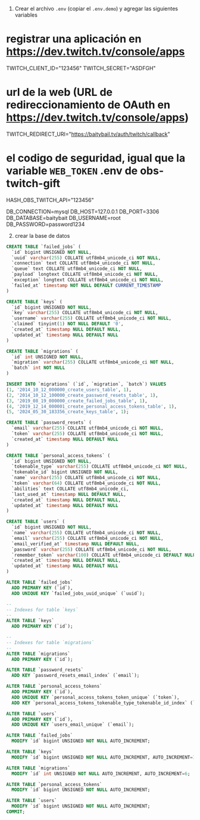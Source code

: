 1. Crear el archivo `.env` (copiar el `.env.demo`) y agregar las siguientes variables

# registrar una aplicación en https://dev.twitch.tv/console/apps
TWITCH_CLIENT_ID="123456"
TWITCH_SECRET="ASDFGH"

# url de la web (URL de redireccionamiento de OAuth en https://dev.twitch.tv/console/apps)
TWITCH_REDIRECT_URI="https://baitybail.tv/auth/twitch/callback"

# el codigo de seguridad, igual que la variable `WEB_TOKEN` .env de obs-twitch-gift
HASH_OBS_TWITCH_API="123456"

DB_CONNECTION=mysql
DB_HOST=127.0.0.1
DB_PORT=3306
DB_DATABASE=baitybait
DB_USERNAME=root
DB_PASSWORD=password1234

2. crear la base de datos

```sql
CREATE TABLE `failed_jobs` (
  `id` bigint UNSIGNED NOT NULL,
  `uuid` varchar(255) COLLATE utf8mb4_unicode_ci NOT NULL,
  `connection` text COLLATE utf8mb4_unicode_ci NOT NULL,
  `queue` text COLLATE utf8mb4_unicode_ci NOT NULL,
  `payload` longtext COLLATE utf8mb4_unicode_ci NOT NULL,
  `exception` longtext COLLATE utf8mb4_unicode_ci NOT NULL,
  `failed_at` timestamp NOT NULL DEFAULT CURRENT_TIMESTAMP
)

CREATE TABLE `keys` (
  `id` bigint UNSIGNED NOT NULL,
  `key` varchar(255) COLLATE utf8mb4_unicode_ci NOT NULL,
  `username` varchar(255) COLLATE utf8mb4_unicode_ci NOT NULL,
  `claimed` tinyint(1) NOT NULL DEFAULT '0',
  `created_at` timestamp NULL DEFAULT NULL,
  `updated_at` timestamp NULL DEFAULT NULL
)

CREATE TABLE `migrations` (
  `id` int UNSIGNED NOT NULL,
  `migration` varchar(255) COLLATE utf8mb4_unicode_ci NOT NULL,
  `batch` int NOT NULL
)

INSERT INTO `migrations` (`id`, `migration`, `batch`) VALUES
(1, '2014_10_12_000000_create_users_table', 1),
(2, '2014_10_12_100000_create_password_resets_table', 1),
(3, '2019_08_19_000000_create_failed_jobs_table', 1),
(4, '2019_12_14_000001_create_personal_access_tokens_table', 1),
(5, '2024_05_30_183356_create_keys_table', 1);

CREATE TABLE `password_resets` (
  `email` varchar(255) COLLATE utf8mb4_unicode_ci NOT NULL,
  `token` varchar(255) COLLATE utf8mb4_unicode_ci NOT NULL,
  `created_at` timestamp NULL DEFAULT NULL
)

CREATE TABLE `personal_access_tokens` (
  `id` bigint UNSIGNED NOT NULL,
  `tokenable_type` varchar(255) COLLATE utf8mb4_unicode_ci NOT NULL,
  `tokenable_id` bigint UNSIGNED NOT NULL,
  `name` varchar(255) COLLATE utf8mb4_unicode_ci NOT NULL,
  `token` varchar(64) COLLATE utf8mb4_unicode_ci NOT NULL,
  `abilities` text COLLATE utf8mb4_unicode_ci,
  `last_used_at` timestamp NULL DEFAULT NULL,
  `created_at` timestamp NULL DEFAULT NULL,
  `updated_at` timestamp NULL DEFAULT NULL
)

CREATE TABLE `users` (
  `id` bigint UNSIGNED NOT NULL,
  `name` varchar(255) COLLATE utf8mb4_unicode_ci NOT NULL,
  `email` varchar(255) COLLATE utf8mb4_unicode_ci NOT NULL,
  `email_verified_at` timestamp NULL DEFAULT NULL,
  `password` varchar(255) COLLATE utf8mb4_unicode_ci NOT NULL,
  `remember_token` varchar(100) COLLATE utf8mb4_unicode_ci DEFAULT NULL,
  `created_at` timestamp NULL DEFAULT NULL,
  `updated_at` timestamp NULL DEFAULT NULL
)

ALTER TABLE `failed_jobs`
  ADD PRIMARY KEY (`id`),
  ADD UNIQUE KEY `failed_jobs_uuid_unique` (`uuid`);

--
-- Indexes for table `keys`
--
ALTER TABLE `keys`
  ADD PRIMARY KEY (`id`);

--
-- Indexes for table `migrations`
--
ALTER TABLE `migrations`
  ADD PRIMARY KEY (`id`);

ALTER TABLE `password_resets`
  ADD KEY `password_resets_email_index` (`email`);

ALTER TABLE `personal_access_tokens`
  ADD PRIMARY KEY (`id`),
  ADD UNIQUE KEY `personal_access_tokens_token_unique` (`token`),
  ADD KEY `personal_access_tokens_tokenable_type_tokenable_id_index` (`tokenable_type`,`tokenable_id`);

ALTER TABLE `users`
  ADD PRIMARY KEY (`id`),
  ADD UNIQUE KEY `users_email_unique` (`email`);

ALTER TABLE `failed_jobs`
  MODIFY `id` bigint UNSIGNED NOT NULL AUTO_INCREMENT;

ALTER TABLE `keys`
  MODIFY `id` bigint UNSIGNED NOT NULL AUTO_INCREMENT, AUTO_INCREMENT=15;

ALTER TABLE `migrations`
  MODIFY `id` int UNSIGNED NOT NULL AUTO_INCREMENT, AUTO_INCREMENT=6;

ALTER TABLE `personal_access_tokens`
  MODIFY `id` bigint UNSIGNED NOT NULL AUTO_INCREMENT;

ALTER TABLE `users`
  MODIFY `id` bigint UNSIGNED NOT NULL AUTO_INCREMENT;
COMMIT;

```
